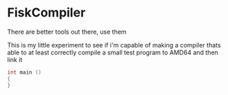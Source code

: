 # FiskCompiler

There are better tools out there, use them

This is my little experiment to see if i'm capable of making a compiler thats able to at least correctly compile a small test program to AMD64 and then link it

```cpp
int main ()
{
}
```
